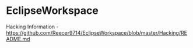 # EclipseWorkspace

Hacking Information - https://github.com/Reecer9714/EclipseWorkspace/blob/master/Hacking/README.md
